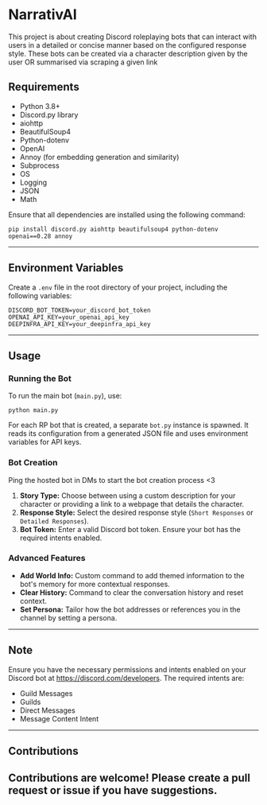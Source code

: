 # NarrativAI
This project is about creating Discord roleplaying bots that can interact with users in a detailed or concise manner based on the configured response style. These bots can be created via a character description given by the user OR summarised via scraping a given link


## Requirements
- Python 3.8+
- Discord.py library
- aiohttp
- BeautifulSoup4
- Python-dotenv
- OpenAI
- Annoy (for embedding generation and similarity)
- Subprocess
- OS
- Logging
- JSON
- Math

Ensure that all dependencies are installed using the following command:
```shell
pip install discord.py aiohttp beautifulsoup4 python-dotenv openai==0.28 annoy
```

---

## Environment Variables
Create a `.env` file in the root directory of your project, including the following variables:
```
DISCORD_BOT_TOKEN=your_discord_bot_token
OPENAI_API_KEY=your_openai_api_key
DEEPINFRA_API_KEY=your_deepinfra_api_key
```

---

## Usage

### Running the Bot
To run the main bot (`main.py`), use:
```shell
python main.py
```

For each RP bot that is created, a separate `bot.py` instance is spawned. It reads its configuration from a generated JSON file and uses environment variables for API keys.

### Bot Creation
Ping the hosted bot in DMs to start the bot creation process <3
1. **Story Type:** Choose between using a custom description for your character or providing a link to a webpage that details the character.
2. **Response Style:** Select the desired response style (`Short Responses` or `Detailed Responses`).
3. **Bot Token:** Enter a valid Discord bot token. Ensure your bot has the required intents enabled.

### Advanced Features
- **Add World Info:** Custom command to add themed information to the bot's memory for more contextual responses.
- **Clear History:** Command to clear the conversation history and reset context.
- **Set Persona:** Tailor how the bot addresses or references you in the channel by setting a persona.

---

## Note
Ensure you have the necessary permissions and intents enabled on your Discord bot at https://discord.com/developers. The required intents are:
- Guild Messages
- Guilds
- Direct Messages
- Message Content Intent

---


## Contributions
Contributions are welcome! Please create a pull request or issue if you have suggestions.
---
